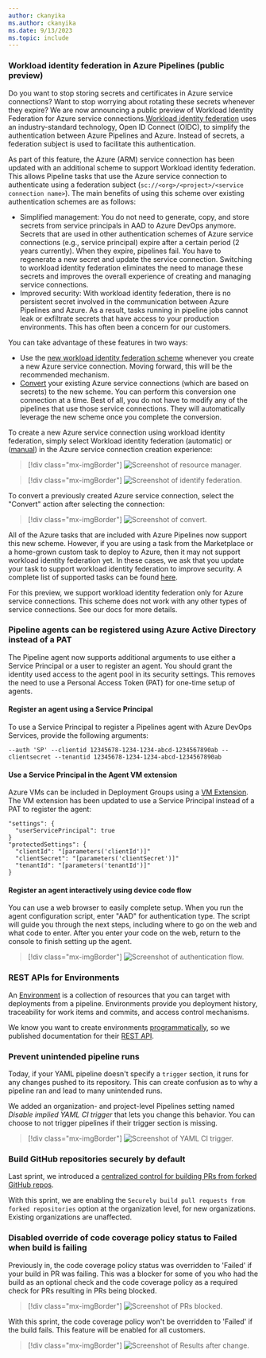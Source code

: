 ```yaml
---
author: ckanyika
ms.author: ckanyika
ms.date: 9/13/2023
ms.topic: include
---
```



###  Workload identity federation in Azure Pipelines (public preview)

Do you want to stop storing secrets and certificates in Azure service connections? Want to stop worrying about rotating these secrets whenever they expire? We are now announcing a public preview of Workload Identity Federation for Azure service connections.[Workload identity federation](https://learn.microsoft.com/azure/active-directory/workload-identities/workload-identity-federation) uses an industry-standard technology, Open ID Connect (OIDC), to simplify the authentication between Azure Pipelines and Azure. Instead of secrets, a federation subject is used to facilitate this authentication.

As part of this feature, the Azure (ARM) service connection has been updated with an additional scheme to support Workload identity federation. This allows Pipeline tasks that use the Azure service connection to authenticate using a federation subject (`sc://<org>/<project>/<service connection name>`). The main benefits of using this scheme over existing authentication schemes are as follows:

- Simplified management: You do not need to generate, copy, and store secrets from service principals in AAD to Azure DevOps anymore. Secrets that are used in other authentication schemes of Azure service connections (e.g., service principal) expire after a certain period (2 years currently). When they expire, pipelines fail. You have to regenerate a new secret and update the service connection. Switching to workload identity federation eliminates the need to manage these secrets and improves the overall experience of creating and managing service connections.  
- Improved security: With workload identity federation, there is no persistent secret involved in the communication between Azure Pipelines and Azure. As a result, tasks running in pipeline jobs cannot leak or exfiltrate secrets that have access to your production environments. This has often been a concern for our customers.

You can take advantage of these features in two ways:

- Use the [new workload identity federation scheme](https://aka.ms/azdo-rm-workload-identity) whenever you create a new Azure service connection. Moving forward, this will be the recommended mechanism.
- [Convert](https://aka.ms/azdo-rm-workload-identity-conversion) your existing Azure service connections (which are based on secrets) to the new scheme. You can perform this conversion one connection at a time. Best of all, you do not have to modify any of the pipelines that use those service connections. They will automatically leverage the new scheme once you complete the conversion.

To create a new Azure service connection using workload identity federation, simply select Workload identity federation (automatic) or ([manual](https://aka.ms/azdo-rm-workload-identity-manual)) in the Azure service connection creation experience:

> [!div class="mx-imgBorder"]
> ![ Screenshot of resource manager.](../../media/227-pipelines-05.png " Screenshot of resource manager")

> [!div class="mx-imgBorder"]
> ![ Screenshot of identify federation.](../../media/227-pipelines-06.png " Screenshot of identify federation")

To convert a previously created Azure service connection, select the "Convert" action after selecting the connection:

> [!div class="mx-imgBorder"]
> ![ Screenshot of convert.](../../media/227-pipelines-07.png " Screenshot of convert")

All of the Azure tasks that are included with Azure Pipelines now support this new scheme. However, if you are using a task from the Marketplace or a home-grown custom task to deploy to Azure, then it may not support workload identity federation yet. In these cases, we ask that you update your task to support workload identity federation to improve security. A complete list of supported tasks can be found [here](https://aka.ms/azdo-rm-workload-identity-troubleshooting).

For this preview, we support workload identity federation only for Azure service connections. This scheme does not work with any other types of service connections. See our docs for more details.

###  Pipeline agents can be registered using Azure Active Directory instead of a PAT

The Pipeline agent now supports additional arguments to use either a Service Principal or a user to register an agent. You should grant the identity used access to the agent pool in its security settings. This removes the need to use a Personal Access Token (PAT) for one-time setup of agents.

####  Register an agent using a Service Principal

To use a Service Principal to register a Pipelines agent with Azure DevOps Services, provide the following arguments:
```
--auth 'SP' --clientid 12345678-1234-1234-abcd-1234567890ab --clientsecret --tenantid 12345678-1234-1234-abcd-1234567890ab
```
####  Use a Service Principal in the Agent VM extension

Azure VMs can be included in Deployment Groups using a [VM Extension](/azure/devops/pipelines/release/deployment-groups/howto-provision-deployment-group-agents?view=azure-devops#install-the-azure-pipelines-agent-azure-vm-extension-using-an-arm-template&preserve-view=true). The VM extension has been updated to use a Service Principal instead of a PAT to register the agent:
```
"settings": {
  "userServicePrincipal": true     
}
"protectedSettings": {
  "clientId": "[parameters('clientId')]"      
  "clientSecret": "[parameters('clientSecret')]"      
  "tenantId": "[parameters('tenantId')]"      
}
```
#### Register an agent interactively using device code flow

You can use a web browser to easily complete setup. When you run the agent configuration script, enter "AAD" for authentication type. The script will guide you through the next steps, including where to go on the web and what code to enter. After you enter your code on the web, return to the console to finish setting up the agent.

> [!div class="mx-imgBorder"]
> ![ Screenshot of authentication flow.](../../media/227-pipelines-04.png " Screenshot of authentication flow")


### REST APIs for Environments

An [Environment](/azure/devops/pipelines/process/environments?view=azure-devops&preserve-view=true) is a collection of resources that you can target with deployments from a pipeline. Environments provide you deployment history, traceability for work items and commits, and access control mechanisms.

We know you want to create environments [programmatically](https://developercommunity.visualstudio.com/t/rest-api-to-manage-environments-yaml-pipelines/859033), so we published documentation for their [REST API](/rest/api/azure/devops/environments/environments/add).

### Prevent unintended pipeline runs

Today, if your YAML pipeline doesn't specify a `trigger` section, it runs for any changes pushed to its repository. This can create confusion as to why a pipeline ran and lead to many unintended runs.

We added an organization- and project-level Pipelines setting named _Disable implied YAML CI trigger_ that lets you change this behavior. You can choose to not trigger pipelines if their trigger section is missing.

> [!div class="mx-imgBorder"]
> ![ Screenshot of YAML CI trigger.](../../media/227-pipelines-01.png " Screenshot of YAML CI trigger")

### Build GitHub repositories securely by default

Last sprint, we introduced a [centralized control for building PRs from forked GitHub repos](/azure/devops/release-notes/2023/sprint-226-update#centralized-control-for-building-prs-from-forked-github-repos).

With this sprint, we are enabling the `Securely build pull requests from forked repositories` option at the organization level, for new organizations. Existing organizations are unaffected.

### Disabled override of code coverage policy status to Failed when build is failing

Previously in, the code coverage policy status was overridden to 'Failed' if your build in PR was failing. This was a blocker for some of you who had the build as an optional check and the code coverage policy as a required check for PRs resulting in PRs being blocked.

> [!div class="mx-imgBorder"] 
> ![ Screenshot of PRs blocked.](../../media/227-pipelines-02.png " Screenshot of PRs blocked")

With this sprint, the code coverage policy won't be overridden to 'Failed' if the build fails.
This feature will be enabled for all customers.

> [!div class="mx-imgBorder"]
> ![ Screenshot of Results after change.](../../media/227-pipelines-03.png " Screenshot of Results after change")


